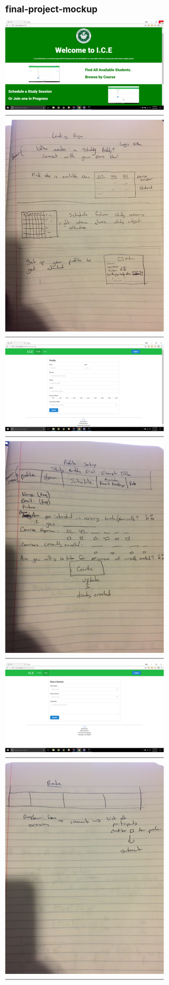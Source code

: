 # final-project-mockup
<img src="./Landing.png">

<hr>

<img class="ui small image" src="./Landing.JPG">

<hr>

<img src="./Profile.png">

<hr>

<img src="./Profile.JPG">

<hr>

<img src="./Rate.png">

<hr>

<img src="./Rate.JPG">

<hr>


